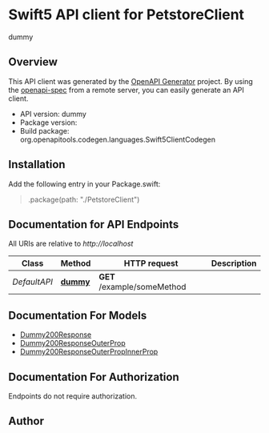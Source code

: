 # Swift5 API client for PetstoreClient

dummy

## Overview
This API client was generated by the [OpenAPI Generator](https://openapi-generator.tech) project.  By using the [openapi-spec](https://github.com/OAI/OpenAPI-Specification) from a remote server, you can easily generate an API client.

- API version: dummy
- Package version: 
- Build package: org.openapitools.codegen.languages.Swift5ClientCodegen

## Installation

Add the following entry in your Package.swift:

> .package(path: "./PetstoreClient")

## Documentation for API Endpoints

All URIs are relative to *http://localhost*

Class | Method | HTTP request | Description
------------ | ------------- | ------------- | -------------
*DefaultAPI* | [**dummy**](docs/DefaultAPI.md#dummy) | **GET** /example/someMethod | 


## Documentation For Models

 - [Dummy200Response](docs/Dummy200Response.md)
 - [Dummy200ResponseOuterProp](docs/Dummy200ResponseOuterProp.md)
 - [Dummy200ResponseOuterPropInnerProp](docs/Dummy200ResponseOuterPropInnerProp.md)


<a id="documentation-for-authorization"></a>
## Documentation For Authorization

Endpoints do not require authorization.


## Author



